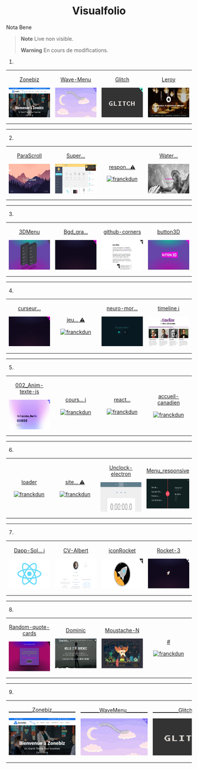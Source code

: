 # <h1 align="center">Visualfolio</h1>

Nota Bene

> **Note**
> Live non visible.
>
> **Warning**
> En cours de modifications.

1) 
<!--////////////////////////////////// TABLE 1 \\\\\\\\\\\\\\\\\\\\\\\\\\\\\\\\\\\\\-->
<div align="center">
	<table>
		<tr width="100%">
			<td width="25%">
				<p align="center"><a href="https://github.com/franckdun/zonebiz" target="_blank" rel="noreferrer">Zonebiz</a></p>
						<p align="center">
							<a href="https://franckdun.github.io/zonebiz/" target="_blank" rel="noreferrer">
								<img align="center" src="https://github.com/franckdun/zonebiz/blob/main/images/readme.PNG"
									width="200px" height="80px" alt="franckdun" /></a>
						</p>
			</td>
			<td width="25%">
				<p align="center"><a href="https://github.com/franckdun/Wave-Menu" target="_blank"
						rel="noreferrer">Wave-Menu</a></p>
				<p align="center">
					<a href="https://franckdun.github.io/Wave-Menu/" target="_blank" rel="noreferrer">
						<img align="center" src="https://github.com/franckdun/Wave-Menu/blob/main/img/readme1.PNG"
							width="200px" height="80px" alt="franckdun" /></a>
				</p>
			</td>
			<td width="25%">
				<p align="center"><a href="https://github.com/franckdun/Glitch" target="_blank"
						rel="noreferrer">Glitch</a></p>
				<p align="center">
					<a href="https://franckdun.github.io/Glitch/" target="_blank" rel="noreferrer">
						<img align="center" src="https://github.com/franckdun/Glitch/blob/main/img/readme1.PNG"
							width="200px" height="80px" alt="franckdun" /></a>
				</p>
			</td>
			<td width="25%">
				<p align="center"><a href="https://github.com/franckdun/leroy" target="_blank" rel="noreferrer">Leroy
						</a< /p>
						<p align="center">
							<a href="https://franckdun.github.io/leroy/" target="_blank" rel="noreferrer">
								<img align="center" src="https://github.com/franckdun/leroy/blob/main/img/readme.PNG"
									width="200px" height="80px" alt="franckdun" /></a>
						</p>
			</td>
		</tr>
	</table>
</div>

--- 
2) 
<!--////////////////////////////////// TABLE 2 \\\\\\\\\\\\\\\\\\\\\\\\\\\\\\\\\\\\\-->
<div align="center">
	<table>
		<tr width="100%">
			<td width="25%">
				<p align="center"><a href="https://github.com/franckdun/ParaScroll" target="_blank"
						rel="noreferrer">ParaScroll</a></p>
				<p align="center">
					<a href="https://franckdun.github.io/ParaScroll/" target="_blank" rel="noreferrer">
						<img align="center" src="https://github.com/franckdun/ParaScroll/blob/main/img/readme.PNG"
							width="200px" height="80px" alt="franckdun" /></a>
				</p>
			</td>
			<td width="25%">
				<p align="center"><a href="https://github.com/franckdun/Super-dashgum" target="_blank"
						rel="noreferrer">Super...</a></p>
				<p align="center">
					<a href="https://franckdun.github.io/Super-dashgum/" target="_blank" rel="noreferrer">
						<img align="center" src="https://github.com/franckdun/Super-dashgum/blob/main/readme.PNG"
							width="200px" height="80px" alt="franckdun" /></a>
				</p>
			</td>
			<td width="25%">
				<p align="center"><a href="https://github.com/franckdun/responHomePage" target="_blank"
						rel="noreferrer">respon...⚠️</a</p>
						<p align="center">
							<a href="https://franckdun.github.io/responHomePage/" target="_blank" rel="noreferrer">
								<img align="center"
									src="https://github.com/franckdun/responHomePage/blob/main/img/readme.PNG"
									width="200px" height="80px" alt="franckdun" /></a>
						</p>
			</td>
			<td width="25%">
				<p align="center"><a href="https://github.com/franckdun/Water-Ripple" target="_blank"
						rel="noreferrer">Water...</a></p>
				<p align="center">
					<a href="https://franckdun.github.io/water-Ripple" target="_blank" rel="noreferrer">
						<img align="center" src="https://github.com/franckdun/water-Ripple/blob/main/img/readme.PNG"
							width="200px" height="80px" alt="franckdun" /></a>
				</p>
			</td>
		</tr>
	</table>
</div>

---
3)
<!--////////////////////////////////// TABLE 3 \\\\\\\\\\\\\\\\\\\\\\\\\\\\\\\\\\\\\-->
<div align="center">
	<table>
		<tr width="100%">
			<td width="25%">
				<p align="center"><a href="https://github.com/franckdun/3DMenu" target="_blank"
						rel="noreferrer">3DMenu</a></p>
				<p align="center">
					<a href="https://franckdun.github.io/3DMenu/" target="_blank" rel="noreferrer">
						<img align="center" src="https://github.com/franckdun/3DMenu/blob/main/img/readme02.PNG"
							width="200px" height="80px" alt="franckdun" /></a>
				</p>
			</td>
			<td width="25%">
				<p align="center"><a href="https://github.com/franckdun/Bgd_gradient001" target="_blank"
						rel="noreferrer">Bgd_gra...</a></p>
				<p align="center">
					<a href="https://franckdun.github.io/Bgd_gradient001/" target="_blank" rel="noreferrer">
						<img align="center" src="https://github.com/franckdun/Bgd_gradient001/blob/main/img/readme1.PNG"
							width="200px" height="80px" alt="franckdun" /></a>
				</p>
			</td>
			<td width="25%">
				<p align="center"><a href="https://github.com/franckdun/github-corners" target="_blank"
						rel="noreferrer">github-corners</a> </p>
				<p align="center">
					<a href="https://franckdun.github.io/github-corners/" target="_blank" rel="noreferrer">
						<img align="center" src="https://github.com/franckdun/github-corners/blob/master/img/readme.PNG"
							width="200px" height="80px" alt="franckdun" /></a>
				</p>
			</td>
			<td width="25%">
				<p align="center"><a href="https://github.com/franckdun/button3DcodePen" target="_blank"
						rel="noreferrer">button3D</a></p>
				<p align="center">
					<a href="https://franckdun.github.io/button3DcodePen/" target="_blank" rel="noreferrer">
						<img align="center"
							src="https://github.com/franckdun/button3DcodePen/blob/main/src/README.PNG"
							width="200px" height="80px" alt="franckdun" /></a>
				</p>
			</td>
		</tr>
	</table>
</div>

--- 
4)
<!--////////////////////////////////// TABLE 4 \\\\\\\\\\\\\\\\\\\\\\\\\\\\\\\\\\\\\-->
<div align="center">
	<table>
		<tr width="100%">
			<td width="25%">
				<p align="center"><a href="https://github.com/franckdun/curseur-perso" target="_blank"
						rel="noreferrer">curseur...</a></p>
				<p align="center">
					<a href="https://franckdun.github.io/curseur-perso/" target="_blank" rel="noreferrer">
						<img align="center"
							src="https://github.com/franckdun/curseur-perso/blob/main/src/img/README.PNG"
							width="200px" height="80px" alt="franckdun" /></a>
				</p>
			</td>
			<td width="25%">
				<p align="center"><a href="https://github.com/franckdun/jeu-de-devinette" target="_blank"
						rel="noreferrer">jeu... ⚠️</a></p>
				<p align="center">
					<a href="https://franckdun.github.io/jeu-de-devinette/" target="_blank" rel="noreferrer">
						<img align="center"
							src="https://user-images.githubusercontent.com/40036047/168306592-3b653d14-901c-4d0d-8cb3-957937ae6284.PNG"
							width="200px" height="80px" alt="franckdun" /></a>
				</p>
			</td>
			<td width="25%">
				<p align="center"><a href="https://github.com/franckdun/neuro-morphisme" target="_blank"
						rel="noreferrer">neuro-mor...</a></p>
				<p align="center">
					<a href="https://franckdun.github.io/neuro-morphisme" rel="noreferrer">
						<img align="center"
							src="https://github.com/franckdun/neuro-morphisme/blob/main/src/css/bouton.PNG"
							width="200px" height="80px" alt="franckdun" /></a>
				</p>
			</td>
			<td width="25%">
				<p align="center"><a href="https://github.com/franckdun/timeline" target="_blank"
						rel="noreferrer">timeline ℹ️</a></p>
				<p align="center">
					<a href="https://franckdun.github.io/timeline" target="_blank" rel="noreferrer">
						<img align="center" src="https://github.com/franckdun/timeline/blob/main/img/Classiques.PNG"
							width="200px" height="80px" alt="franckdun" /></a>
				</p>
			</td>
		</tr>
	</table>
</div>

--- 
5)
<!--////////////////////////////////// TABLE 5 \\\\\\\\\\\\\\\\\\\\\\\\\\\\\\\\\\\\\-->
<div align="center">
	<table>
		<tr>
			<td width="25%">
				<p align="center"><a href="https://github.com/franckdun/002_Anim-texte-js" 
				rel="noreferrer">002_Anim-texte-js</a></p>
				<p align="center"><a href="https://franckdun.github.io/002_Anim-texte-js/"  rel="noreferrer">
				<img align="center" src="https://github.com/franckdun/002_Anim-texte-js/blob/main/img/AnimReact1.PNG"
				width="200px" height="80px" alt="franckdun" /></a>
				</p>
			</td>
			<td width="25%">
				<p align="center"><a href="https://github.com/franckdun/cours-react-1" rel="noreferrer">cours... ℹ️</a></p>
				<p align="center"><a href="https://github.com/franckdun/cours-react-1" 
				rel="noreferrer">
				<img align="center" src="https://user-images.githubusercontent.com/40036047/169093863-fbe8a43c-ae11-4d0e-8a8a-36a230efc3ec.PNG"
				width="200px" height="80px" alt="franckdun" /></a>
				</p>
			</td>
			<td width="25%">
				<p align="center"><a href="https://github.com/franckdun/react-deploy-001"
				rel="noreferrer">react...</a></p>
				<p align="center"><a href="https://franckdun.github.io/react-deploy-001/" 
				rel="noreferrer">
				<img align="center" src="https://github.com/franckdun/react-deploy-001/blob/main/img/readme.PNG" width="200px" height="80px" alt="franckdun" /></a>
				</p>
			</td>
			<td width="25%">
				<p align="center"><a href="https://github.com/franckdun/accueil-canadien"
				rel="noreferrer">accueil-canadien</a></p>
				<p align="center"><a href="https://franckdun.github.io/accueil-canadien/"
				rel="noreferrer">
				<img align="center" src="https://user-images.githubusercontent.com/40036047/167667895-54ec707c-0681-4096-83df-7f92346f0b4b.PNG"
				width="200px" height="80px" alt="franckdun" /></a>
				</p>
			</td>
		</tr>
	</table>
</div>

--- 
6)
<!--////////////////////////////////// TABLE 6 \\\\\\\\\\\\\\\\\\\\\\\\\\\\\\\\\\\\\-->
<div align="center">
	<table>
		<tr>
			<td width="25%">
				<p align="center"><a href="https://github.com/franckdun/loader_001" target="_blank"
						rel="noreferrer">loader</a></p>
				<p align="center">
					<a href="https://franckdun.github.io/loader_001/" target="_blank" rel="noreferrer">
						<img align="center"
							src="https://user-images.githubusercontent.com/40036047/167878838-b5ff0516-fa29-466d-a143-e93d887faa30.PNG"
							width="200px" height="80px" alt="franckdun" /></a>
				</p>
			</td>
			<td width="25%">
				<p align="center"><a href="https://github.com/franckdun/site-portefolio-001" target="_blank"
						rel="noreferrer">site... ⚠️</a></p>
				<p align="center">
					<a href="https://github.com/franckdun/site-portefolio" target="_blank" rel="noreferrer">
						<img align="center"
							src="https://user-images.githubusercontent.com/40036047/168304238-b2a6d872-a31e-452d-aeb4-825a26ff0b95.PNG"
							width="200px" height="80px" alt="franckdun" /></a>
				</p>
			</td>
			<td width="25%">
				<p align="center"><a href="https://github.com/franckdun/Unclock-electron" target="_blank"
						rel="noreferrer">Unclock-electron</a></p>
				<p align="center">
					<a href="https://franckdun.github.io/Unclock-electron/" target="_blank" rel="noreferrer">
						<img align="center"
							src="https://github.com/franckdun/Unclock-electron/blob/main/img/readme.PNG" 
							width="200px" height="80px" alt="franckdun" /></a>
				</p>
			</td>
			<td width="25%">
				<p align="center"><a href="https://github.com/franckdun/Menu_responsive_002" target="_blank"
						rel="noreferrer">Menu_responsive</a></p>
				<p align="center">
					<a href="https://franckdun.github.io/Menu_responsive_002" target="_blank" rel="noreferrer">
						<img align="center"
							src="https://github.com/franckdun/Menu_responsive_002/blob/main/img/readme.PNG"
							width="200px" height="80px" alt="franckdun" /></a>
				</p>
			</td>
		</tr>
	</table>
</div>

--- 
7)
<!--////////////////////////////////// TABLE 7 \\\\\\\\\\\\\\\\\\\\\\\\\\\\\\\\\\\\\-->
<div align="center">
	<table>
		<tr>
			<td width="25%">
				<p align="center">
					<a href="https://github.com/franckdun/005-Dapp-Solidity-React-JS" target="_blank" rel="noreferrer">Dapp-Sol... ℹ️</a></p>
				<p align="center"><a href="https://github.com/franckdun/005-Dapp-Solidity-React-JS" target="_blank"
				rel="noreferrer">
							<img align="center"
							src="https://github.com/franckdun/005-Dapp-Solidity-React-JS/blob/main/react-app/src/logo.svg" width="200px" height="80px" alt="franckdun" /></a>
				</p>
			</td>
			<td width="25%">
				<p align="center"><a href="https://github.com/franckdun/CV-Albert" target="_blank"
						rel="noreferrer">CV-Albert</a>
				</p>
				<p align="center">
					<a href="https://franckdun.github.io/CV-Albert/" target="_blank" rel="noreferrer">
							<img align="center" src="https://github.com/franckdun/CV-Albert/blob/main/img/README.PNG"
							width="200px" height="80px" alt="franckdun" /></a>
				</p>
			</td>
			<td width="25%">
				<p align="center"><a href="https://github.com/franckdun/iconRocket" target="_blank"
						rel="noreferrer">iconRocket</a>
				</p>
				<p align="center">
					<a href="https://github.com/franckdun/iconRocket" target="_blank" rel="noreferrer">
							<img align="center" src="https://github.com/franckdun/iconRocket/blob/main/img/readme1.PNG" width="200px" height="80px" alt="franckdun" /></a>
				</p>
			</td>
			<td width="25%">
				<p align="center"><a href="https://github.com/franckdun/Rocket-3" target="_blank" rel="noreferrer">Rocket-3</a>
				</p>
				<p align="center">
					<a href="https://franckdun.github.io/Rocket-3/" target="_blank" rel="noreferrer">
							<img align="center" src="https://github.com/franckdun/Rocket-3/blob/main/img/readme2.PNG" width="200px" height="80px" alt="franckdun" /></a>
				</p>
			</td>
		</tr>
	</table>
</div>

--- 
8)
<!--////////////////////////////////// TABLE 8 \\\\\\\\\\\\\\\\\\\\\\\\\\\\\\\\\\\\\-->
<div align="center">
	<table>
		<tr width="100%">
			<td width="25%">
				<p align="center"><a href="https://github.com/franckdun/Random-quote-cards" target="_blank" rel="noreferrer">Random-quote-cards</a>
				</p>
				<p align="center">
					<a href="https://franckdun.github.io/Random-quote-cards/" target="_blank" rel="noreferrer">
						<img align="center" src="https://github.com/franckdun/Random-quote-cards/blob/main/img/readme3.PNG"
							width="200px" height="80px" alt="franckdun" /></a>
				</p>
			</td>
			<td width="25%">
				<p align="center"><a href="https://github.com/franckdun/Dominic" target="_blank"
						rel="noreferrer">Dominic</a></p>
				<p align="center">
					<a href="https://franckdun.github.io/Dominic/" target="_blank" rel="noreferrer">
						<img align="center" src="https://github.com/franckdun/Dominic/blob/main/images/readme1.PNG"
							width="200px" height="80px" alt="franckdun" /></a>
				</p>
			</td>
			<td width="25%">
				<p align="center"><a href="https://github.com/franckdun/Moustache-Nounou" target="_blank"
						rel="noreferrer">Moustache-N</a></p>
				<p align="center">
					<a href="https://franckdun.github.io/Moustache-Nounou/" target="_blank" rel="noreferrer">
						<img align="center" src="https://github.com/franckdun/Moustache-Nounou/blob/main/img/readme.PNG"
							width="200px" height="80px" alt="franckdun" /></a>
				</p>
			</td>
			<td width="25%">
				<p align="center"><a href="https://github.com/franckdun/" target="_blank" rel="noreferrer">#</a></p>
						<p align="center">
							<a href="https://github.com/franckdun/" target="_blank" rel="noreferrer">
								<img align="center" src="https://github.com/franckdun/Img-Banck/blob/main/img/github.svg"
									width="200px" height="80px" alt="franckdun" /></a>
						</p>
			</td>
		</tr>
	</table>
</div>

--- 
9)
<!--////////////////////////////////// TABLE 9 \\\\\\\\\\\\\\\\\\\\\\\\\\\\\\\\\\\\\-->

<div align="center">
  <table>
	<tr width="#">  
	   <td width="#">	<!-- Zonebiz -->
		<p align="center"><a href="https://github.com/franckdun/zonebiz" target="_blank" rel="noreferrer">__________Zonebiz__________</a></p>
		<p align="center"><a href="https://franckdun.github.io/zonebiz/" target="_blank" rel="noreferrer"> <img src="https://github.com/franckdun/zonebiz/blob/main/images/readme.PNG" alt="franckdun" width="200" height="100"/></a></p>
           </td>
	   <td width="#">
		<p align="center"><a href="https://github.com/franckdun/Wave-Menu" target="_blank" rel="noreferrer">________WaveMenu_________</a></p>
		<p align="center"><a href="https://franckdun.github.io/Wave-Menu/" target="_blank" rel="noreferrer"><img align="center" src="https://github.com/franckdun/Wave-Menu/blob/main/img/readme1.PNG" width="200" height="100" alt="franckdun" /></a></p>
	   </td>
	   <td width="#">
		<p align="center"><a href="https://github.com/franckdun/Glitch" target="_blank" rel="noreferrer">___________Glitch___________</a></p>
		<p align="center"><a href="https://franckdun.github.io/Glitch/" target="_blank" rel="noreferrer"> <img align="center" src="https://github.com/franckdun/Glitch/blob/main/img/readme1.PNG" width="200" height="100" alt="franckdun" /></a></p>
	   </td>
           <td width="#">
		<p align="center"><a href="https://github.com/franckdun/leroy" target="_blank" rel="noreferrer">___________Leroy___________</a</p>
		<p align="center"><a href="https://franckdun.github.io/leroy/" target="_blank" rel="noreferrer"><img align="center" src="https://github.com/franckdun/leroy/blob/main/img/readme.PNG" width="200" height="100" alt="franckdun" /></a></p>
	   </td>
           <td width="#">	<!-- Zonebiz -->
		<p align="center"><a href="https://github.com/franckdun/zonebiz" target="_blank" rel="noreferrer">_________Zonebiz_________</a></p>
		<p align="center"><a href="https://franckdun.github.io/zonebiz/" target="_blank" rel="noreferrer"> <img src="https://github.com/franckdun/zonebiz/blob/main/images/readme.PNG" alt="franckdun" width="200" height="100"/></a></p>
           </td>
           <td width="#">	<!-- Github -->
		<p align="center"><a href="https://github.com/franckdun/zonebiz" target="_blank" rel="noreferrer">_________*******_________</a></p>
		<p align="center"><a href="#" target="_blank" rel="noreferrer"> <img align="#" src="https://github.com/franckdun/Img-Banck/blob/main/img/github.svg" width="#" height="100" alt="franckdun" /> </a></p>
           </td>
           <td width="#">	<!-- Github -->
		<p align="center"><a href="https://github.com/franckdun/zonebiz" target="_blank" rel="noreferrer">_________*******_________</a></p>
		<p align="center"><a href="#" target="_blank" rel="noreferrer"> <img align="#" src="https://github.com/franckdun/Img-Banck/blob/main/img/github.svg" width="#" height="100" alt="franckdun" /> </a></p>
           </td>
           <td width="#">	<!-- Github -->
		<p align="center"><a href="https://github.com/franckdun/zonebiz" target="_blank" rel="noreferrer">_________*******_________</a></p>
		<p align="center"><a href="#" target="_blank" rel="noreferrer"> <img align="#" src="https://github.com/franckdun/Img-Banck/blob/main/img/github.svg" width="#" height="100" alt="franckdun" /> </a></p>
           </td>
           <td width="#">	<!-- Github -->
		<p align="center"><a href="https://github.com/franckdun/zonebiz" target="_blank" rel="noreferrer">_________*******_________</a></p>
		<p align="center"><a href="#" target="_blank" rel="noreferrer"> <img align="#" src="https://github.com/franckdun/Img-Banck/blob/main/img/github.svg" width="#" height="100" alt="franckdun" /> </a></p>
           </td>
           <td width="#">	<!-- Github -->
		<p align="center"><a href="https://github.com/franckdun/zonebiz" target="_blank" rel="noreferrer">_________*******_________</a></p>
		<p align="center"><a href="#" target="_blank" rel="noreferrer"> <img align="#" src="https://github.com/franckdun/Img-Banck/blob/main/img/github.svg" width="#" height="100" alt="franckdun" /> </a></p>
           </td>
           <td width="#">	<!-- Github -->
		<p align="center"><a href="https://github.com/franckdun/zonebiz" target="_blank" rel="noreferrer">_________*******_________</a></p>
		<p align="center"><a href="#" target="_blank" rel="noreferrer"> <img align="#" src="https://github.com/franckdun/Img-Banck/blob/main/img/github.svg" width="#" height="100" alt="franckdun" /> </a></p>
           </td>                 
    </tr>
 </table>
</div>

























